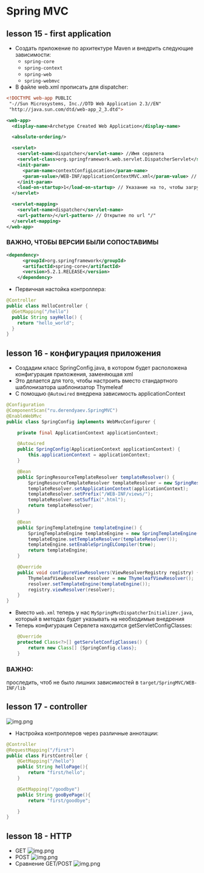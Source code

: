 # Spring MVC
## lesson 15 - first application

- Создать приложение по архитектуре Maven и внедрить следующие зависимости:
  - `spring-core`
  - `spring-context`
  - `spring-web`
  - `spring-webmvc`
- В файле web.xml прописать для dispatcher:
```xml
<!DOCTYPE web-app PUBLIC
 "-//Sun Microsystems, Inc.//DTD Web Application 2.3//EN"
 "http://java.sun.com/dtd/web-app_2_3.dtd">

<web-app>
  <display-name>Archetype Created Web Application</display-name>

  <absolute-ordering/>

  <servlet>
    <servlet-name>dispatcher</servlet-name> //Имя сервлета
    <servlet-class>org.springframework.web.servlet.DispatcherServlet</servlet-class> // Импорт сервлета
    <init-param>
      <param-name>contextConfigLocation</param-name>
      <param-value>/WEB-INF/applicationContextMVC.xml</param-value> // Импорт конфигурации
    </init-param>
    <load-on-startup>1</load-on-startup> // Указание на то, чтобы загружался первым
  </servlet>

  <servlet-mapping>
    <servlet-name>dispatcher</servlet-name>
    <url-pattern>/</url-pattern> // Открытие по url "/"
  </servlet-mapping>
</web-app>
```
### ВАЖНО, ЧТОБЫ ВЕРСИИ БЫЛИ СОПОСТАВИМЫ
```xml
<dependency>
      <groupId>org.springframework</groupId>
      <artifactId>spring-core</artifactId>
      <version>5.2.1.RELEASE</version>
    </dependency>
```
- Первичная настойка контроллера:
```java
@Controller
public class HelloController {
  @GetMapping("/hello")
  public String sayHello() {
    return "hello_world";
  }
}
```

## lesson 16 - конфигурация приложения
- Создадим класс SpringConfig.java, в котором будет расположена конфигурация приложения, заменяющая xml
- Это делается для того, чтобы настроить вместо стандартного шаблонизатора шаблонизатор Thymeleaf
- С помощью `@Autowired` внедрена зависимость applicationContext
```java
@Configuration
@ComponentScan("ru.derendyaev.SpringMVC")
@EnableWebMvc
public class SpringConfig implements WebMvcConfigurer {

    private final ApplicationContext applicationContext;

    @Autowired
    public SpringConfig(ApplicationContext applicationContext) {
        this.applicationContext = applicationContext;
    }

    @Bean
    public SpringResourceTemplateResolver templateResolver() {
        SpringResourceTemplateResolver templateResolver = new SpringResourceTemplateResolver();
        templateResolver.setApplicationContext(applicationContext);
        templateResolver.setPrefix("/WEB-INF/views/");
        templateResolver.setSuffix(".html");
        return templateResolver;
    }

    @Bean
    public SpringTemplateEngine templateEngine() {
        SpringTemplateEngine templateEngine = new SpringTemplateEngine();
        templateEngine.setTemplateResolver(templateResolver());
        templateEngine.setEnableSpringELCompiler(true);
        return templateEngine;
    }

    @Override
    public void configureViewResolvers(ViewResolverRegistry registry) {
        ThymeleafViewResolver resolver = new ThymeleafViewResolver();
        resolver.setTemplateEngine(templateEngine());
        registry.viewResolver(resolver);
    }
}
```
- Вместо `web.xml` теперь у нас `MySpringMvcDispatcherInitializer.java`, который в методах будет указывать на необходимые внедрения
- Теперь конфигурация Сервлета находится getServletConfigClasses:
```java
    @Override
    protected Class<?>[] getServletConfigClasses() {
        return new Class[] {SpringConfig.class};
    }
```
### ВАЖНО: 
проследить, чтоб не было лишних зависимостей в `target/SpringMVC/WEB-INF/lib`

## lesson 17 - controller
![img.png](mdResources/1.png)

- Настройка контроллеров через различные аннотации:
```java
@Controller
@RequestMapping("/first")
public class FirstController {
    @GetMapping("/hello")
    public String helloPage(){
        return "first/hello";
    }

    @GetMapping("/goodbye")
    public String gooByePage(){
        return "first/goodbye";

    }
}
```

## lesson 18 - HTTP
- GET
![img.png](mdResources/get.png)
- POST
![img.png](mdResources/post.png)
- Сравнение GET/POST
![img.png](mdResources/get-post.png)